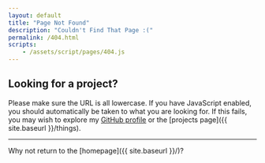 ```yaml
---
layout: default
title: "Page Not Found"
description: "Couldn't Find That Page :("
permalink: /404.html
scripts:
    - /assets/script/pages/404.js
---
```


## Looking for a project?
Please make sure the URL is all lowercase. If you have JavaScript enabled, you should automatically be taken to what you are looking for. If this fails, you may wish to explore my [GitHub profile](https://github.com/itsmeimtom) or the [projects page]({{ site.baseurl }}/things).

---

Why not return to the [homepage]({{ site.baseurl }}/)?